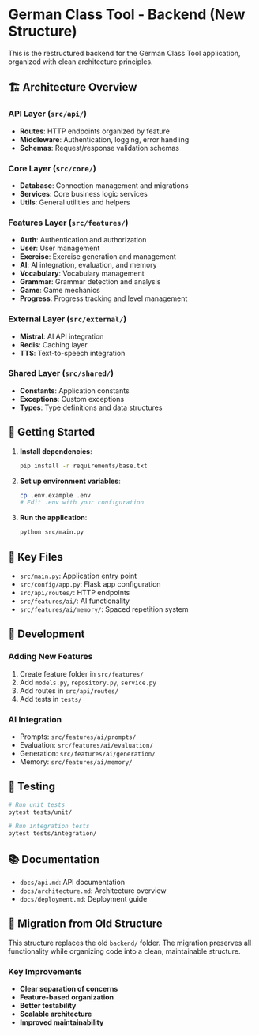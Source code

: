 # German Class Tool - Backend (New Structure)

This is the restructured backend for the German Class Tool application, organized with clean architecture principles.

## 🏗️ Architecture Overview

### **API Layer** (`src/api/`)
- **Routes**: HTTP endpoints organized by feature
- **Middleware**: Authentication, logging, error handling
- **Schemas**: Request/response validation schemas

### **Core Layer** (`src/core/`)
- **Database**: Connection management and migrations
- **Services**: Core business logic services
- **Utils**: General utilities and helpers

### **Features Layer** (`src/features/`)
- **Auth**: Authentication and authorization
- **User**: User management
- **Exercise**: Exercise generation and management
- **AI**: AI integration, evaluation, and memory
- **Vocabulary**: Vocabulary management
- **Grammar**: Grammar detection and analysis
- **Game**: Game mechanics
- **Progress**: Progress tracking and level management

### **External Layer** (`src/external/`)
- **Mistral**: AI API integration
- **Redis**: Caching layer
- **TTS**: Text-to-speech integration

### **Shared Layer** (`src/shared/`)
- **Constants**: Application constants
- **Exceptions**: Custom exceptions
- **Types**: Type definitions and data structures

## 🚀 Getting Started

1. **Install dependencies**:
   ```bash
   pip install -r requirements/base.txt
   ```

2. **Set up environment variables**:
   ```bash
   cp .env.example .env
   # Edit .env with your configuration
   ```

3. **Run the application**:
   ```bash
   python src/main.py
   ```

## 📁 Key Files

- `src/main.py`: Application entry point
- `src/config/app.py`: Flask app configuration
- `src/api/routes/`: HTTP endpoints
- `src/features/ai/`: AI functionality
- `src/features/ai/memory/`: Spaced repetition system

## 🔧 Development

### **Adding New Features**
1. Create feature folder in `src/features/`
2. Add `models.py`, `repository.py`, `service.py`
3. Add routes in `src/api/routes/`
4. Add tests in `tests/`

### **AI Integration**
- Prompts: `src/features/ai/prompts/`
- Evaluation: `src/features/ai/evaluation/`
- Generation: `src/features/ai/generation/`
- Memory: `src/features/ai/memory/`

## 🧪 Testing

```bash
# Run unit tests
pytest tests/unit/

# Run integration tests
pytest tests/integration/
```

## 📚 Documentation

- `docs/api.md`: API documentation
- `docs/architecture.md`: Architecture overview
- `docs/deployment.md`: Deployment guide

## 🔄 Migration from Old Structure

This structure replaces the old `backend/` folder. The migration preserves all functionality while organizing code into a clean, maintainable structure.

### **Key Improvements**
- **Clear separation of concerns**
- **Feature-based organization**
- **Better testability**
- **Scalable architecture**
- **Improved maintainability**
